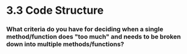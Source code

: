 # 3.3 Code Structure
### What criteria do you have for deciding when a single method/function does "too much" and needs to be broken down into multiple methods/functions?